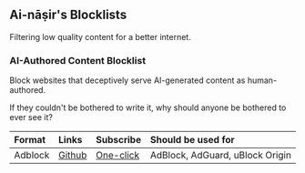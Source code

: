 ## Ai-nāṣir's Blocklists

Filtering low quality content for a better internet.


### **AI-Authored Content Blocklist**

Block websites that deceptively serve AI-generated content as human-authored. 

If they couldn't be bothered to write it, why should anyone be bothered to ever see it?

| Format  | Links                                                                                          | Subscribe                                                                                                                                                                                     | Should be used for              |
|:--------|:-----------------------------------------------------------------------------------------------|:----------------------------------------------------------------------------------------------------------------------------------------------------------------------------------------------|:--------------------------------|
| Adblock | [Github](https://raw.githubusercontent.com/ai-nasir/blocklists/main/lists/ai-authored-abp.txt) | [One-click](abp:subscribe?location=https%3A%2F%2Fraw.githubusercontent.com%2Fai-nasir%2Fblocklists%2Fmain%2Flists%2Fai-authored-abp.txt&title=Ai-nasir's%20AI-Authored%20Content%20Blocklist) | AdBlock, AdGuard, uBlock Origin |


